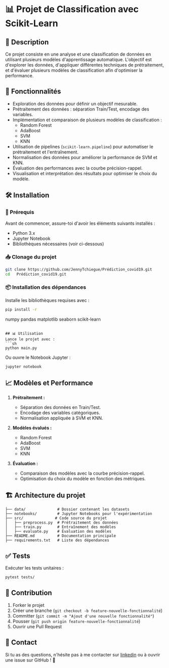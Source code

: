 # 📊 Projet de Classification avec Scikit-Learn

## 📝 Description
Ce projet consiste en une analyse et une classification de données en utilisant plusieurs modèles d'apprentissage automatique. L'objectif est d'explorer les données, d'appliquer différentes techniques de prétraitement, et d'évaluer plusieurs modèles de classification afin d'optimiser la performance.

## 🚀 Fonctionnalités
- Exploration des données pour définir un objectif mesurable.
- Prétraitement des données : séparation Train/Test, encodage des variables.
- Implémentation et comparaison de plusieurs modèles de classification :
  - Random Forest
  - AdaBoost
  - SVM
  - KNN
- Utilisation de pipelines (`scikit-learn.pipeline`) pour automatiser le prétraitement et l'entraînement.
- Normalisation des données pour améliorer la performance de SVM et KNN.
- Évaluation des performances avec la courbe précision-rappel.
- Visualisation et interprétation des résultats pour optimiser le choix du modèle.

## 🛠️ Installation
### 📌 Prérequis
Avant de commencer, assure-toi d'avoir les éléments suivants installés :
- Python 3.x
- Jupyter Notebook 
- Bibliothèques nécessaires (voir ci-dessous)

### 📥 Clonage du projet
```sh
git clone https://github.com/JennyTchiegue/Prédiction_covid19.git
cd   Prédiction_covid19.git
```

### 📦 Installation des dépendances
Installe les bibliothèques requises avec :
```sh
pip install -r 
```
numpy
pandas
matplotlib
seaborn
scikit-learn
```

## 📊 Utilisation
Lance le projet avec :
```sh
python main.py
```
Ou ouvre le Notebook Jupyter :
```sh
jupyter notebook
```

## 📈 Modèles et Performance
1. **Prétraitement :**
   - Séparation des données en Train/Test.
   - Encodage des variables catégoriques.
   - Normalisation appliquée à SVM et KNN.

2. **Modèles évalués :**
   - Random Forest
   - AdaBoost
   - SVM
   - KNN

3. **Évaluation :**
   - Comparaison des modèles avec la courbe précision-rappel.
   - Optimisation du choix du modèle en fonction des métriques.

## 🏗️ Architecture du projet
```
├── data/              # Dossier contenant les datasets
├── notebooks/         # Jupyter Notebooks pour l'expérimentation
├── src/              # Code source du projet
│   ├── preprocess.py  # Prétraitement des données
│   ├── train.py       # Entraînement des modèles
│   ├── evaluate.py    # Évaluation des modèles
├── README.md          # Documentation principale
├── requirements.txt   # Liste des dépendances
```

## ✅ Tests
Exécuter les tests unitaires :
```sh
pytest tests/
```

## 🤝 Contribution
1. Forker le projet
2. Créer une branche (`git checkout -b feature-nouvelle-fonctionnalité`)
3. Committer (`git commit -m "Ajout d'une nouvelle fonctionnalité"`)
4. Pousser (`git push origin feature-nouvelle-fonctionnalité`)
5. Ouvrir une Pull Request

 

## 📩 Contact
Si tu as des questions, n'hésite pas à me contacter sur [linkedin](www.linkedin.com/in/jenny-tchiegue-907803257) ou à ouvrir une issue sur GitHub ! 🚀
